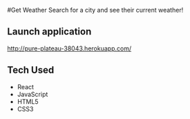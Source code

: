 #Get Weather
Search for a city and see their current weather!

## Launch application
http://pure-plateau-38043.herokuapp.com/


## Tech Used
- React
- JavaScript
- HTML5
- CSS3

